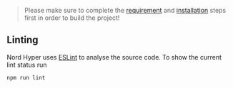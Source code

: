 > Please make sure to complete the [requirement][requirements] and [installation][installation] steps first in order to build the project!

## Linting

Nord Hyper uses [ESLint][eslint] to analyse the source code. To show the current lint status run

```sh
npm run lint
```

[installation]: ../getting-started/installation.md
[requirements]: ../getting-started/requirements.md

[eslint]: https://eslint.org
